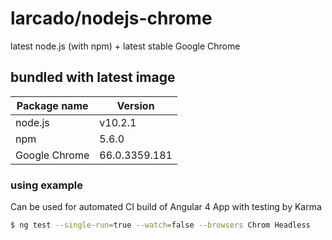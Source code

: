 # larcado/nodejs-chrome

latest node.js (with npm) + latest stable Google Chrome

## bundled with latest image
| Package name | Version |
| ------ | ------ |
| node.js | v10.2.1 |
| npm | 5.6.0 |
| Google Chrome | 66.0.3359.181 |

### using example

Can be used for automated CI build of Angular 4 App with testing by Karma

```sh
$ ng test --single-run=true --watch=false --browsers Chrom Headless
```
